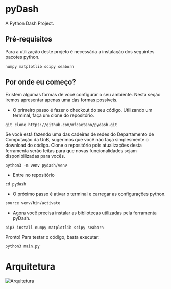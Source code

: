 # pyDash
A Python Dash Project.

## Pré-requisitos

Para a utilização deste projeto é necessária a instalação dos seguintes pacotes python.

```
numpy matplotlib scipy seaborn
```
## Por onde eu começo?

Existem algumas formas de você configurar o seu ambiente. Nesta seção iremos apresentar apenas uma das formas possíveis.

* O primeiro passo é fazer o checkout do seu código. Utilizando um terminal, faça um clone do repositório.

```
git clone https://github.com/mfcaetano/pydash.git
```

Se você está fazendo uma das cadeiras de redes do Departamento de Computação da UnB, sugerimos que você não faça simplesmente o download do código. Clone o repositório pois atualizações desta ferramenta serão feitas para que novas funcionalidades sejam disponibilizadas para vocês.

```
python3 -m venv pydash/venv
```

* Entre no repositório

```
cd pydash
```

* O próximo passo é ativar o terminal e carregar as configurações python.

```
source venv/bin/activate
```

* Agora você precisa instalar as bibliotecas utilizadas pela ferramenta pyDash.
```
pip3 install numpy matplotlib scipy seaborn
```

Pronto! Para testar o código, basta executar:
```
python3 main.py
```

# Arquitetura 

![Arquitetura](https://user-images.githubusercontent.com/4336448/98450304-85a54800-211a-11eb-93f7-fd4e60c46ed5.png)



